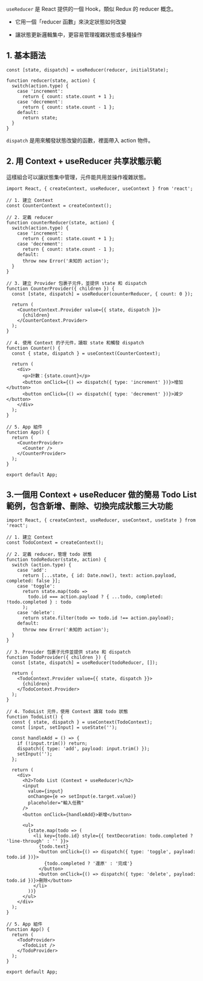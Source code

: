 
`useReducer` 是 React 提供的一個 Hook，類似 Redux 的 reducer 概念。

-   它用一個「reducer 函數」來決定狀態如何改變
    
-   讓狀態更新邏輯集中，更容易管理複雜狀態或多種操作
    

## 1. 基本語法

    const [state, dispatch] = useReducer(reducer, initialState);
    
    function reducer(state, action) {
      switch(action.type) {
        case 'increment':
          return { count: state.count + 1 };
        case 'decrement':
          return { count: state.count - 1 };
        default:
          return state;
      }
    }
    
`dispatch` 是用來觸發狀態改變的函數，裡面帶入 action 物件。

## 2. 用 Context + useReducer 共享狀態示範

這樣組合可以讓狀態集中管理，元件能共用並操作複雜狀態。

    import React, { createContext, useReducer, useContext } from 'react';
    
    // 1. 建立 Context
    const CounterContext = createContext();
    
    // 2. 定義 reducer
    function counterReducer(state, action) {
      switch(action.type) {
        case 'increment':
          return { count: state.count + 1 };
        case 'decrement':
          return { count: state.count - 1 };
        default:
          throw new Error('未知的 action');
      }
    }
    
    // 3. 建立 Provider 包裹子元件，並提供 state 和 dispatch
    function CounterProvider({ children }) {
      const [state, dispatch] = useReducer(counterReducer, { count: 0 });
    
      return (
        <CounterContext.Provider value={{ state, dispatch }}>
          {children}
        </CounterContext.Provider>
      );
    }
    
    // 4. 使用 Context 的子元件，讀取 state 和觸發 dispatch
    function Counter() {
      const { state, dispatch } = useContext(CounterContext);
    
      return (
        <div>
          <p>計數：{state.count}</p>
          <button onClick={() => dispatch({ type: 'increment' })}>增加</button>
          <button onClick={() => dispatch({ type: 'decrement' })}>減少</button>
        </div>
      );
    }
    
    // 5. App 組件
    function App() {
      return (
        <CounterProvider>
          <Counter />
        </CounterProvider>
      );
    }
    
    export default App;

## 3.一個用 **Context + useReducer** 做的簡易 Todo List 範例，包含新增、刪除、切換完成狀態三大功能

    import React, { createContext, useReducer, useContext, useState } from 'react';
    
    // 1. 建立 Context
    const TodoContext = createContext();
    
    // 2. 定義 reducer，管理 todo 狀態
    function todoReducer(state, action) {
      switch (action.type) {
        case 'add':
          return [...state, { id: Date.now(), text: action.payload, completed: false }];
        case 'toggle':
          return state.map(todo =>
            todo.id === action.payload ? { ...todo, completed: !todo.completed } : todo
          );
        case 'delete':
          return state.filter(todo => todo.id !== action.payload);
        default:
          throw new Error('未知的 action');
      }
    }
    
    // 3. Provider 包裹子元件並提供 state 和 dispatch
    function TodoProvider({ children }) {
      const [state, dispatch] = useReducer(todoReducer, []);
    
      return (
        <TodoContext.Provider value={{ state, dispatch }}>
          {children}
        </TodoContext.Provider>
      );
    }
    
    // 4. TodoList 元件，使用 Context 讀寫 todo 狀態
    function TodoList() {
      const { state, dispatch } = useContext(TodoContext);
      const [input, setInput] = useState('');
    
      const handleAdd = () => {
        if (!input.trim()) return;
        dispatch({ type: 'add', payload: input.trim() });
        setInput('');
      };
    
      return (
        <div>
          <h2>Todo List (Context + useReducer)</h2>
          <input
            value={input}
            onChange={e => setInput(e.target.value)}
            placeholder="輸入任務"
          />
          <button onClick={handleAdd}>新增</button>
    
          <ul>
            {state.map(todo => (
              <li key={todo.id} style={{ textDecoration: todo.completed ? 'line-through' : '' }}>
                {todo.text}
                <button onClick={() => dispatch({ type: 'toggle', payload: todo.id })}>
                  {todo.completed ? '還原' : '完成'}
                </button>
                <button onClick={() => dispatch({ type: 'delete', payload: todo.id })}>刪除</button>
              </li>
            ))}
          </ul>
        </div>
      );
    }
    
    // 5. App 組件
    function App() {
      return (
        <TodoProvider>
          <TodoList />
        </TodoProvider>
      );
    }
    
    export default App;
